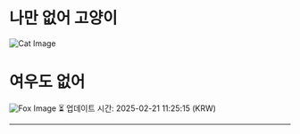 
# 나만 없어 고양이

![Cat Image](https://cdn2.thecatapi.com/images/3bn.jpg)

# 여우도 없어
![Fox Image](https://randomfox.ca/images/20.jpg)
⏳ 업데이트 시간: 2025-02-21 11:25:15 (KRW)

---
